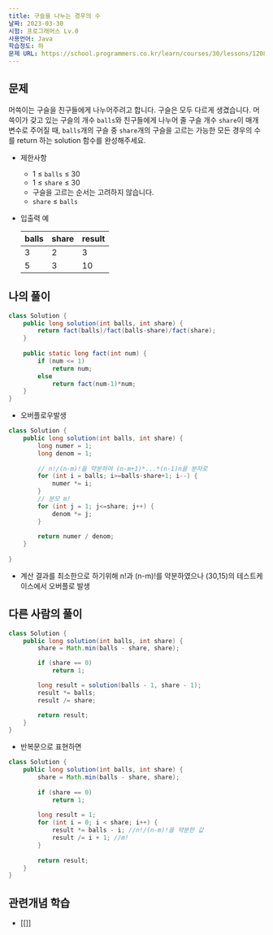 ```yaml
---
title: 구슬을 나누는 경우의 수
날짜: 2023-03-30
시험: 프로그래머스 Lv.0
사용언어: Java
학습정도: 하
문제 URL: https://school.programmers.co.kr/learn/courses/30/lessons/120840
---
```

## 문제

머쓱이는 구슬을 친구들에게 나누어주려고 합니다. 구슬은 모두 다르게 생겼습니다. 머쓱이가 갖고 있는 구슬의 개수 `balls`와 친구들에게 나누어 줄 구슬 개수 `share`이 매개변수로 주어질 때, `balls`개의 구슬 중 `share`개의 구슬을 고르는 가능한 모든 경우의 수를 return 하는 solution 함수를 완성해주세요.

- 제한사항
    - 1 ≤ `balls` ≤ 30
    - 1 ≤ `share` ≤ 30
    - 구슬을 고르는 순서는 고려하지 않습니다.
    - `share` ≤ `balls`
- 입출력 예
    
    
    | balls | share | result |
    | --- | --- | --- |
    | 3 | 2 | 3 |
    | 5 | 3 | 10 |

## 나의 풀이

```java
class Solution {
    public long solution(int balls, int share) {
        return fact(balls)/fact(balls-share)/fact(share);
    }
    
    public static long fact(int num) {
        if (num <= 1)
            return num;
        else
            return fact(num-1)*num;
    }
}
```

- 오버플로우발생

```java
class Solution {
    public long solution(int balls, int share) {
        long numer = 1;
        long denom = 1;
        
        // n!/(n-m)!을 약분하여 (n-m+1)*...*(n-1)n을 분자로
        for (int i = balls; i>=balls-share+1; i--) {
            numer *= i;
        }
        // 분모 m!
        for (int j = 1; j<=share; j++) {
            denom *= j;
        }
        
        return numer / denom;
    }
    
}
```

- 계산 결과를 최소한으로 하기위해 n!과 (n-m)!를 약분하였으나 (30,15)의 테스트케이스에서 오버플로 발생

## 다른 사람의 풀이

```java
class Solution {
    public long solution(int balls, int share) {
        share = Math.min(balls - share, share);

        if (share == 0)
            return 1;

        long result = solution(balls - 1, share - 1);
        result *= balls;
        result /= share;

        return result;
    }
}
```

- 반복문으로 표현하면

```java
class Solution {
    public long solution(int balls, int share) {
        share = Math.min(balls - share, share);
        
        if (share == 0)
            return 1;
        
        long result = 1;
        for (int i = 0; i < share; i++) {
            result *= balls - i; //n!/(n-m)!을 약분한 값
            result /= i + 1; //m!
        }
        
        return result;
    }
}
```

## 관련개념 학습

- [[]]